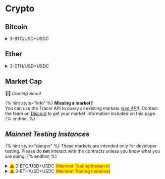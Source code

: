 # Crypto

## Bitcoin

<details>

<summary>3-BTC/USD+USDC</summary>

:link: _Open in pools.tracer.finance_

**Deployment** **Information**

* Deployment date: `2022-05-18`

**Pricing Data**

* Price feed: `BTC/USD`
* Data manipulations: `8hr SMA`
* Leverage (sigmoid): `3`
* Oracle address: `0x307cA2a840ba96D3a0D8ac3398Bff695491DCe0B` [↗](https://arbiscan.io/address/0x307cA2a840ba96D3a0D8ac3398Bff695491DCe0B)

**Settlement Asset**

* Settlement asset: `USDC`
* Settlement asset address: `0xFF970A61A04b1cA14834A43f5dE4533eBDDB5CC8` [↗](https://arbiscan.io/address/0xff970a61a04b1ca14834a43f5de4533ebddb5cc8)

**Fees**

* Mint fee: `1%`
* Management fee: `1% per annum`
* Burn fee: `None`

**Pool Tokens**

* Long token
  * Symbol: `3L-BTC/USD+USDC`
  * Metamask Symbol: `3L-BTC+USDC`
  * Token address: `0x2Dc6B0D6580f3E2d6107D41A6ada0d8c6c605F88` [↗](https://arbiscan.io/address/0x2Dc6B0D6580f3E2d6107D41A6ada0d8c6c605F88)
  * Observations: `N/A`

<!---->

* Short token
  * Symbol: `3S-BTC/USD+USDC`
  * Metamask Symbol: `3S-BTC+USDC`
  * Token address: `0x00F70af6D1148E3127DB138ce633895e5eF6Bdb2` [↗](https://arbiscan.io/address/0x00F70af6D1148E3127DB138ce633895e5eF6Bdb2)
  * Observations: `N/A`

**Pool Information**

* Rebalance frequency: `1 hour`
* Front-running interval: `8 hours`
* Long token staking farm: `0xcD8c0662cf72512857e98646b5C8363782c137A7` [↗](https://arbiscan.io/address/0xcd8c0662cf72512857e98646b5c8363782c137a7)
* Short token staking farm: `0x046B21659C445f43f2c621c874F79868dC6FA159` [↗](https://arbiscan.io/address/0x046B21659C445f43f2c621c874F79868dC6FA159)
* Leveraged Pool: `0x6D3Fb4AA7ddCa8CBc88F7BA94B36ba83fF6bA234` [↗](https://arbiscan.io/address/0x6D3Fb4AA7ddCa8CBc88F7BA94B36ba83fF6bA234)
* Pool Committer: `0xfA8C3b3DF1276e108002F912f1b065cF5Fdd5Bab` [↗](https://arbiscan.io/address/0xfA8C3b3DF1276e108002F912f1b065cF5Fdd5Bab)

**Secondary market (Balancer)**

* Pool address: `0x0d9fEC3a621387A3ceC87DA24c4aeC7cA261C856` [↗](https://arbitrum.balancer.fi/#/pool/0x0d9fec3a621387a3cec87da24c4aec7ca261c856000100000000000000000089)

**Notes**

* N/A

</details>

## Ether

<details>

<summary>3-ETH/USD+USDC</summary>

:link: _Open in pools.tracer.finance_

**Deployment** **Information**

* Deployment date: `2022-05-18`

**Pricing Data**

* Price feed: `ETH/USD`
* Data manipulations: `8hr SMA`
* Leverage (sigmoid): `3`
* Oracle address: `0x2456D80579a5A6dFEda70F05D46A67096372Ce2B` [↗](https://arbiscan.io/address/0x2456D80579a5A6dFEda70F05D46A67096372Ce2B)

**Settlement Asset**

* Settlement asset: `USDC`
* Settlement asset address: `0xFF970A61A04b1cA14834A43f5dE4533eBDDB5CC8` [↗](https://arbiscan.io/address/0xff970a61a04b1ca14834a43f5de4533ebddb5cc8)

**Fees**

* Mint fee: `1%`
* Management fee: `1% per annum`
* Burn fee: `None`

**Pool Tokens**

* Long token
  * Symbol: `3L-ETH/USD+USDC`
  * Metamask Symbol: `3L-ETH+USDC`
  * Token address: `0x44822C092C5ece611830DC0e1B86E80645749ae8` [↗](https://arbiscan.io/address/0x44822C092C5ece611830DC0e1B86E80645749ae8)
  * Observations: `N/A`

<!---->

* Short token
  * Symbol: `3S-ETH/USD+USDC`
  * Metamask Symbol: `3S-ETH+USDC`
  * Token address: `0x466598c279C2e2B7c7f2cd591Ac539720A205582` [↗](https://arbiscan.io/address/0x466598c279C2e2B7c7f2cd591Ac539720A205582)
  * Observations: `N/A`

**Pool Information**

* Rebalance frequency: `1 hour`
* Front-running interval: `8 hours`
* Long token staking farm: `0xC21159bF0252A37b0c281DF2D9B723120cAa86c7` [↗](https://arbiscan.io/address/0xC21159bF0252A37b0c281DF2D9B723120cAa86c7)
* Short token staking farm: `0x224949832f3dbf9a365D9bA3ec504727a103E96E` [↗](https://arbiscan.io/address/0x224949832f3dbf9a365D9bA3ec504727a103E96E)
* Leveraged Pool: `0x3C16b9efE5E4Fc0ec3963F17c64a3dcBF7269207` [↗](https://arbiscan.io/address/0x3c16b9efe5e4fc0ec3963f17c64a3dcbf7269207)
* Pool Committer: `0x1d859E3F9d65300164A5C43Bcc0B5477a95D2c96` [↗](https://arbiscan.io/address/0x1d859E3F9d65300164A5C43Bcc0B5477a95D2c96)

**Secondary market (Balancer)**

* Pool address: `0x14D162E10eCCe3935c1F64cd49faB28b3cC2B527` [↗](https://arbitrum.balancer.fi/#/pool/0x14d162e10ecce3935c1f64cd49fab28b3cc2b527000100000000000000000088)

**Notes**

* N/A

</details>

## Market Cap

👷‍♀️ _Coming Soon!_

{% hint style="info" %}
**Missing a market?**\
You can use the Tracer API to query all existing markets [_(see API)_](https://api.tracer.finance/docs/#/). Contact the team on [Discord](https://discord.gg/TracerDAO) to get your market information included on this page.
{% endhint %}





## _Mainnet Testing Instances_

{% hint style="danger" %}
These markets are intended only for developer testing. Please do **not** interact with the contracts unless you know what you are doing.
{% endhint %}

<details>

<summary><mark style="color:red;"><strong>⚠</strong></mark><strong> </strong> 3-BTC/USD+USDC <mark style="color:red;">(Mainnet Testing Instance)</mark></summary>

<mark style="background-color:orange;">**⚠️ THIS IS A MAINNET TESTING INSTANCE - PLEASE DO NOT DEPOSIT TO THE CONTRACTS UNLESS YOU KNOW WHAT YOU ARE DOING ⚠️**</mark>

_Mainnet Testing Instances are provided for testing purposes only and are deployed from a Testing Factory instance. They do not show up on Tracer interfaces and should not be used to deploy any markets intended for use._

**Deployment** **Information**

* Deployment date: `2022-05-16`

**Pricing Data**

* Price feed: `BTC/USD`
* Data manipulations: `8hr SMA`
* Leverage (sigmoid): `3`

**Settlement Asset**

* Settlement asset: `USDC`

**Fees**

* Mint fee: `1%`
* Management fee: `1% per annum`
* Burn fee: `None`

**Pool Tokens**

* Long token
  * Symbol: `3L-BTC/USD+USDC`
  * Metamask Symbol: `3L-BTC+USDC`
  * Token address: `0x17F99f2D5d7dC6957A0C18bfa49FBCf858199127` [↗](https://arbiscan.io/address/0x17f99f2d5d7dc6957a0c18bfa49fbcf858199127)
  * Observations: `N/A`

<!---->

* Short token
  * Symbol: `3S-BTC/USD+USDC`
  * Metamask Symbol: `3S-BTC+USDC`
  * Token address: `0x02f9742f7CA51891d440084208c8e969D55b94A2` [↗](https://arbiscan.io/address/0x02f9742f7CA51891d440084208c8e969D55b94A2)
  * Observations: `N/A`

**Pool Information**

* Rebalance frequency: `1 hour`
* Front-running interval: `8 hours`
* Long token staking farm: `0xE211c6a34a6b04Df2D5fBCf3E66Fd57b9eD76e0d` [↗](https://arbiscan.io/address/0xe211c6a34a6b04df2d5fbcf3e66fd57b9ed76e0d)
* Short token staking farm: `0x50041Fe576cEC7502eA97cE33627856299011Eb1` [↗](https://arbiscan.io/address/0x50041Fe576cEC7502eA97cE33627856299011Eb1)

**Secondary market (Balancer)**

* Pool address: `0x3fF51DE6D96d4A88182b7006b8E8d9DB7D43931c` [↗](https://arbitrum.balancer.fi/#/pool/0x3ff51de6d96d4a88182b7006b8e8d9db7d43931c000100000000000000000085)

**Notes**

* N/A

</details>

<details>

<summary><mark style="color:red;"><strong>⚠</strong></mark><strong> </strong> 3-ETH/USD+USDC <mark style="color:red;">(Mainnet Testing Instance)</mark></summary>

<mark style="background-color:orange;">**⚠️ THIS IS A MAINNET TESTING INSTANCE - PLEASE DO NOT DEPOSIT TO THE CONTRACTS UNLESS YOU KNOW WHAT YOU ARE DOING ⚠️**</mark>

_Mainnet Testing Instances are provided for testing purposes only and are deployed from a Testing Factory instance. They do not show up on Tracer interfaces and should not be used to deploy any markets intended for use. Contractually the testing instance functions exactly like the primary instance and can be used to test integrations with protocols that do not have testnet instances (e.g. Balancer) or to validate parameters and other design choices on Mainnet before full launch._

**Deployment** **Information**

* Deployment date: `2022-05-16`

**Pricing Data**

* Price feed: `ETH/USD`
* Data manipulations: `8hr SMA`
* Leverage (sigmoid): `3`

**Settlement Asset**

* Settlement asset: `USDC`

**Fees**

* Mint fee: `1%`
* Management fee: `1% per annum`
* Burn fee: `None`

**Pool Tokens**

* Long token
  * Symbol: `3L-ETH/USD+USDC`
  * Metamask Symbol: `3L-ETH+USDC`
  * Token address: `0x989132f596Ff5F79fe3e52bbDdadACde6438bF06` [↗](https://arbiscan.io/address/0x989132f596Ff5F79fe3e52bbDdadACde6438bF06)
  * Observations: `N/A`

<!---->

* Short token
  * Symbol: `3S-ETH/USD+USDC`
  * Metamask Symbol: `3S-ETH+USDC`
  * Token address: `0xe0258E0b32cD3840ef29789bcDA9C2BF996e2A40` [↗](https://arbiscan.io/address/0xe0258E0b32cD3840ef29789bcDA9C2BF996e2A40)
  * Observations: `N/A`

**Pool Information**

* Rebalance frequency: `1 hour`
* Front-running interval: `8 hours`
* Long token staking farm: `0xbF3E2DbBF663b09EDCe8b774334fc408559846d0` [↗](https://arbiscan.io/address/0xbF3E2DbBF663b09EDCe8b774334fc408559846d0)
* Short token staking farm: `0xf7824Fce8C155e74E87e9575c7084D0380B55BaF` [↗](https://arbiscan.io/address/0xf7824Fce8C155e74E87e9575c7084D0380B55BaF)

**Secondary market (Balancer)**

* Pool address: `0x03F3919407b9ef2Df36436C256029A16A51B107b` [↗](https://arbitrum.balancer.fi/#/pool/0x03f3919407b9ef2df36436c256029a16a51b107b000100000000000000000084)

**Notes**

* N/A

</details>

